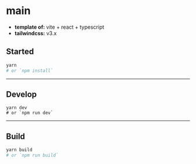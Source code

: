 # main

- **template of:** vite + react + typescript
- **tailwindcss:** v3.x

## Started

```bash
yarn
# or `npm install`
```

---

## Develop

```basha
yarn dev
# or `npm run dev`
```

---

## Build

```bash
yarn build
# or `npm run build`
```
